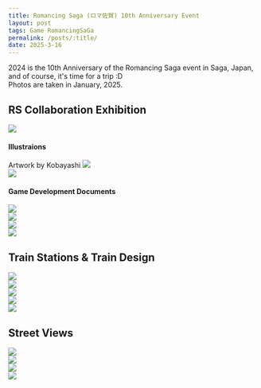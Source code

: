 ```yaml
---
title: Romancing Saga (ロマ佐賀) 10th Anniversary Event
layout: post
tags: Game RomancingSaGa
permalink: /posts/:title/
date: 2025-3-16
---
```


2024 is the 10th Anniversary of the Romancing Saga event in Saga, Japan, and of course, it's time for a trip :D <br/>
Photos are taken in January, 2025.

## RS Collaboration Exhibition
![](../../assets/img/rs10th/IMG_4395.png)

#### Illustraions
Artwork by Kobayashi
![](../../assets/img/rs10th/IMG_4384.png) <br/>
![](../../assets/img/rs10th/IMG_4386.png) <br/>

#### Game Development Documents
![](../../assets/img/rs10th/IMG_4388.png) <br/>
![](../../assets/img/rs10th/IMG_4394.png) <br/>
![](../../assets/img/rs10th/IMG_4389.png) <br/>
![](../../assets/img/rs10th/IMG_4393.png) <br/>

## Train Stations & Train Design
![](../../assets/img/rs10th/IMG_4495-min.png) <br/>
![](../../assets/img/rs10th/IMG_4498-min.png) <br/>
![](../../assets/img/rs10th/IMG_4465-min.png) <br/>
![](../../assets/img/rs10th/IMG_4449-min.png) <br/>
![](../../assets/img/rs10th/IMG_4466-min.png) <br/>

## Street Views
![](../../assets/img/rs10th/IMG_4523.png) <br/>
![](../../assets/img/rs10th/IMG_4426.png) <br/>
![](../../assets/img/rs10th/IMG_4425.png) <br/>
![](../../assets/img/rs10th/IMG_4422.png)